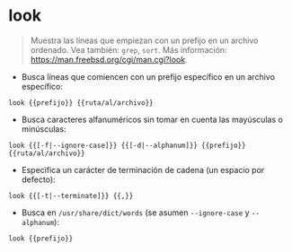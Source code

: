 # look

> Muestra las líneas que empiezan con un prefijo en un archivo ordenado.
> Vea también: `grep`, `sort`.
> Más información: <https://man.freebsd.org/cgi/man.cgi?look>.

- Busca líneas que comiencen con un prefijo específico en un archivo específico:

`look {{prefijo}} {{ruta/al/archivo}}`

- Busca caracteres alfanuméricos sin tomar en cuenta las mayúsculas o minúsculas:

`look {{[-f|--ignore-case]}} {{[-d|--alphanum]}} {{prefijo}} {{ruta/al/archivo}}`

- Especifica un carácter de terminación de cadena (un espacio por defecto):

`look {{[-t|--terminate]}} {{,}}`

- Busca en `/usr/share/dict/words` (se asumen `--ignore-case` y `--alphanum`):

`look {{prefijo}}`
